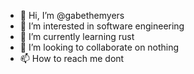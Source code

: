 - 👋 Hi, I’m @gabethemyers
- 👀 I’m interested in software engineering
- 🌱 I’m currently learning rust
- 💞️ I’m looking to collaborate on nothing
- 📫 How to reach me dont

<!---
gabethemyers/gabethemyers is a ✨ special ✨ repository because its `README.md` (this file) appears on your GitHub profile.
You can click the Preview link to take a look at your changes.
--->
